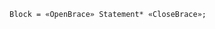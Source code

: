 <!-- This file is generated automatically by infrastructure scripts. Please don't edit by hand. -->

```{ .ebnf .slang-ebnf #Block }
Block = «OpenBrace» Statement* «CloseBrace»;
```
